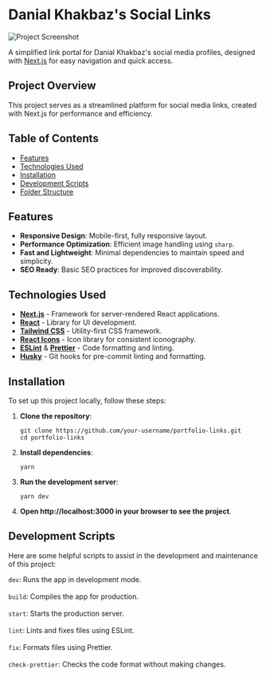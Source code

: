 # Danial Khakbaz's Social Links

![Project Screenshot](https://github.com/Danielkhakbaz/Danielo-Portfolio/blob/master/public/images/projects/links/screen-shot.png)

A simplified link portal for Danial Khakbaz's social media profiles, designed with [Next.js](https://nextjs.org/) for easy navigation and quick access.

## Project Overview

This project serves as a streamlined platform for social media links, created with Next.js for performance and efficiency.

## Table of Contents

- [Features](#features)
- [Technologies Used](#technologies-used)
- [Installation](#installation)
- [Development Scripts](#development-scripts)
- [Folder Structure](#folder-structure)

## Features

- **Responsive Design**: Mobile-first, fully responsive layout.
- **Performance Optimization**: Efficient image handling using `sharp`.
- **Fast and Lightweight**: Minimal dependencies to maintain speed and simplicity.
- **SEO Ready**: Basic SEO practices for improved discoverability.

## Technologies Used

- **[Next.js](https://nextjs.org/)** - Framework for server-rendered React applications.
- **[React](https://reactjs.org/)** - Library for UI development.
- **[Tailwind CSS](https://tailwindcss.com/)** - Utility-first CSS framework.
- **[React Icons](https://react-icons.github.io/react-icons/)** - Icon library for consistent iconography.
- **[ESLint](https://eslint.org/)** & **[Prettier](https://prettier.io/)** - Code formatting and linting.
- **[Husky](https://typicode.github.io/husky/)** - Git hooks for pre-commit linting and formatting.

## Installation

To set up this project locally, follow these steps:

1. **Clone the repository**:
   ```tsx
   git clone https://github.com/your-username/portfolio-links.git
   cd portfolio-links

2. **Install dependencies**:
   ```tsx
   yarn

3. **Run the development server**:
   ```tsx
   yarn dev

4. **Open http://localhost:3000 in your browser to see the project**.

## Development Scripts

Here are some helpful scripts to assist in the development and maintenance of this project:

```dev```: Runs the app in development mode. <br/><br/>
```build```: Compiles the app for production. <br/><br/>
```start```: Starts the production server. <br/><br/>
```lint```: Lints and fixes files using ESLint. <br/><br/>
```fix```: Formats files using Prettier. <br/><br/>
```check-prettier```: Checks the code format without making changes. <br/>
